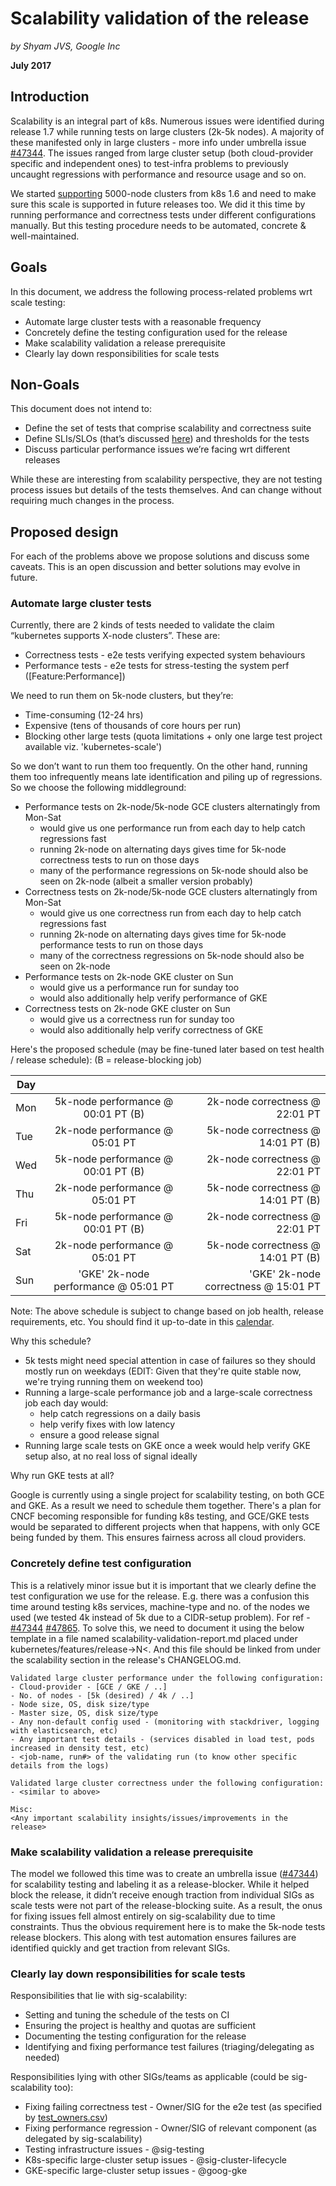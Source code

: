 # Scalability validation of the release

_by Shyam JVS, Google Inc_

**July 2017**

## Introduction

Scalability is an integral part of k8s. Numerous issues were identified during release 1.7 while running tests on large clusters (2k-5k nodes). A majority of these manifested only in large clusters - more info under umbrella issue [#47344]. The issues ranged from large cluster setup (both cloud-provider specific and independent ones) to test-infra problems to previously uncaught regressions with performance and resource usage and so on.

We started [supporting] 5000-node clusters from k8s 1.6 and need to make sure this scale is supported in future releases too. We did it this time by running performance and correctness tests under different configurations manually. But this testing procedure needs to be automated, concrete & well-maintained.

## Goals

In this document, we address the following process-related problems wrt scale testing:

- Automate large cluster tests with a reasonable frequency
- Concretely define the testing configuration used for the release
- Make scalability validation a release prerequisite
- Clearly lay down responsibilities for scale tests

## Non-Goals

This document does not intend to:

- Define the set of tests that comprise scalability and correctness suite
- Define SLIs/SLOs (that’s discussed [here]) and thresholds for the tests
- Discuss particular performance issues we’re facing wrt different releases

While these are interesting from scalability perspective, they are not testing process issues but details of the tests themselves. And can change without requiring much changes in the process.

## Proposed design

For each of the problems above we propose solutions and discuss some caveats. This is an open discussion and better solutions may evolve in future.

### Automate large cluster tests

Currently, there are 2 kinds of tests needed to validate the claim “kubernetes supports X-node clusters”. These are:

- Correctness tests - e2e tests verifying expected system behaviours
- Performance tests - e2e tests for stress-testing the system perf ([Feature:Performance])

We need to run them on 5k-node clusters, but they’re:

- Time-consuming (12-24 hrs)
- Expensive (tens of thousands of core hours per run)
- Blocking other large tests (quota limitations + only one large test project available viz. 'kubernetes-scale')

So we don’t want to run them too frequently. On the other hand, running them too infrequently means late identification and piling up of regressions. So we choose the following middleground:

- Performance tests on 2k-node/5k-node GCE clusters alternatingly from Mon-Sat
  - would give us one performance run from each day to help catch regressions fast
  - running 2k-node on alternating days gives time for 5k-node correctness tests to run on those days
  - many of the performance regressions on 5k-node should also be seen on 2k-node (albeit a smaller version probably)
- Correctness tests on 2k-node/5k-node GCE clusters alternatingly from Mon-Sat
  - would give us one correctness run from each day to help catch regressions fast
  - running 2k-node on alternating days gives time for 5k-node performance tests to run on those days
  - many of the correctness regressions on 5k-node should also be seen on 2k-node
- Performance tests on 2k-node GKE cluster on Sun
  - would give us a performance run for sunday too
  - would also additionally help verify performance of GKE
- Correctness tests on 2k-node GKE cluster on Sun
  - would give us a correctness run for sunday too
  - would also additionally help verify correctness of GKE

Here's the proposed schedule (may be fine-tuned later based on test health / release schedule):
(B = release-blocking job)

| Day | | |
| ------------- |:-------------:| -----:|
| Mon | 5k-node performance @ 00:01 PT (B) | 2k-node correctness @ 22:01 PT |
| Tue | 2k-node performance @ 05:01 PT | 5k-node correctness @ 14:01 PT (B) |
| Wed | 5k-node performance @ 00:01 PT (B) | 2k-node correctness @ 22:01 PT |
| Thu | 2k-node performance @ 05:01 PT | 5k-node correctness @ 14:01 PT (B) |
| Fri | 5k-node performance @ 00:01 PT (B) | 2k-node correctness @ 22:01 PT |
| Sat | 2k-node performance @ 05:01 PT | 5k-node correctness @ 14:01 PT (B) |
| Sun | 'GKE' 2k-node performance @ 05:01 PT | 'GKE' 2k-node correctness @ 15:01 PT |

Note: The above schedule is subject to change based on job health, release requirements, etc. You should find it up-to-date in this [calendar].

Why this schedule?

- 5k tests might need special attention in case of failures so they should mostly run on weekdays (EDIT: Given that they're quite stable now, we're trying running them on weekend too)
- Running a large-scale performance job and a large-scale correctness job each day would:
  - help catch regressions on a daily basis
  - help verify fixes with low latency
  - ensure a good release signal
- Running large scale tests on GKE once a week would help verify GKE setup also, at no real loss of signal ideally

Why run GKE tests at all?

Google is currently using a single project for scalability testing, on both GCE and GKE. As a result we need to schedule them together. There's a plan for CNCF becoming responsible for funding k8s testing, and GCE/GKE tests would be separated to different projects when that happens, with only GCE being funded by them. This ensures fairness across all cloud providers.

### Concretely define test configuration

This is a relatively minor issue but it is important that we clearly define the test configuration we use for the release. E.g. there was a confusion this time around testing k8s services, machine-type and no. of the nodes we used (we tested 4k instead of 5k due to a CIDR-setup problem). For ref - [#47344] [#47865]. To solve this, we need to document it using the below template in a file named scalability-validation-report.md placed under kubernetes/features/release-&gt;N&lt;. And this file should be linked from under the scalability section in the release's CHANGELOG.md.

```
Validated large cluster performance under the following configuration:
- Cloud-provider - [GCE / GKE / ..]
- No. of nodes - [5k (desired) / 4k / ..]
- Node size, OS, disk size/type
- Master size, OS, disk size/type
- Any non-default config used - (monitoring with stackdriver, logging with elasticsearch, etc)
- Any important test details - (services disabled in load test, pods increased in density test, etc)
- <job-name, run#> of the validating run (to know other specific details from the logs)

Validated large cluster correctness under the following configuration:
- <similar to above>

Misc:
<Any important scalability insights/issues/improvements in the release>
```

### Make scalability validation a release prerequisite

The model we followed this time was to create an umbrella issue ([#47344]) for scalability testing and labeling it as a release-blocker. While it helped block the release, it didn’t receive enough traction from individual SIGs as scale tests were not part of the release-blocking suite. As a result, the onus for fixing issues fell almost entirely on sig-scalability due to time constraints. Thus the obvious requirement here is to make the 5k-node tests release blockers. This along with test automation ensures failures are identified quickly and get traction from relevant SIGs.

### Clearly lay down responsibilities for scale tests

Responsibilities that lie with sig-scalability:

- Setting and tuning the schedule of the tests on CI
- Ensuring the project is healthy and quotas are sufficient
- Documenting the testing configuration for the release
- Identifying and fixing performance test failures (triaging/delegating as needed)

Responsibilities lying with other SIGs/teams as applicable (could be sig-scalability too):

- Fixing failing correctness test - Owner/SIG for the e2e test (as specified by [test_owners.csv])
- Fixing performance regression - Owner/SIG of relevant component (as delegated by sig-scalability)
- Testing infrastructure issues - @sig-testing
- K8s-specific large-cluster setup issues - @sig-cluster-lifecycle
- GKE-specific large-cluster setup issues - @goog-gke


[#47344]: https://github.com/kubernetes/kubernetes/issues/47344
[supporting]: http://blog.kubernetes.io/2017/03/scalability-updates-in-kubernetes-1.6.html
[here]: https://docs.google.com/document/d/15rD6XBtKyvXXifkRAsAVFBqEGApQxDRWM3H1bZSBsKQ
[#47865]: https://github.com/kubernetes/kubernetes/issues/47865
[test_owners.csv]: https://github.com/kubernetes/kubernetes/blob/master/test/test_owners.csv
[calendar]: https://calendar.google.com/calendar?cid=Z29vZ2xlLmNvbV9tNHA3bG1jODVubGlmazFxYzRnNTRqZjg4a0Bncm91cC5jYWxlbmRhci5nb29nbGUuY29t

